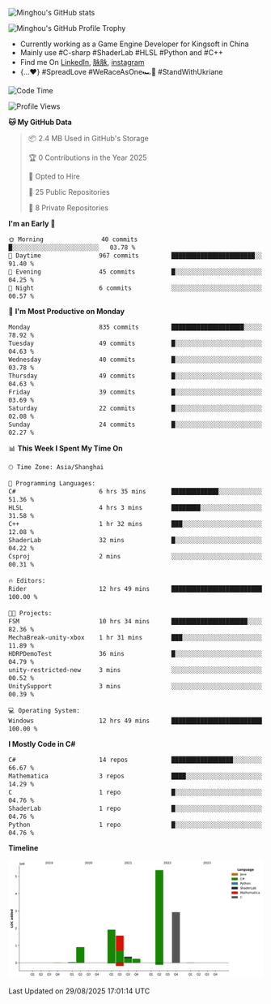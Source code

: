 ![Minghou's GitHub stats](https://github-readme-stats.vercel.app/api?username=Minghou-Lei&include_all_commits=true&show_icons=true&theme=radical)

![Minghou's GitHub Profile Trophy](https://github-profile-trophy.vercel.app/?username=Minghou-Lei&theme=onedark)

- Currently working as a Game Engine Developer for Kingsoft in China
- Mainly use #C-sharp #ShaderLab #HLSL #Python and #C++
- Find me On [LinkedIn](https://www.linkedin.com/in/%E6%98%8E%E7%9A%93-%E6%9D%8E-597356105/), [脉脉](https://maimai.cn/contact/share/card?u=kgmsdwiqpe9a&_share_channel=copy_link), [instagram](https://www.instagram.com/mistletoer76/)
- {...♥️} #SpreadLove #WeRaceAsOne🏎🌈 #StandWithUkriane

<!-- ![Minghou's GitHub stats](https://github-readme-stats.vercel.app/api/top-langs/?username=Minghou-lei&layout=compact&theme=radical) -->

<!--START_SECTION:waka-->
![Code Time](http://img.shields.io/badge/Code%20Time-930%20hrs%2028%20mins-blue)

![Profile Views](http://img.shields.io/badge/Profile%20Views-0-blue)

**🐱 My GitHub Data** 

> 📦 2.4 MB Used in GitHub's Storage 
 > 
> 🏆 0 Contributions in the Year 2025
 > 
> 💼 Opted to Hire
 > 
> 📜 25 Public Repositories 
 > 
> 🔑 8 Private Repositories 
 > 
**I'm an Early 🐤** 

```text
🌞 Morning                40 commits          █░░░░░░░░░░░░░░░░░░░░░░░░   03.78 % 
🌆 Daytime                967 commits         ███████████████████████░░   91.40 % 
🌃 Evening                45 commits          █░░░░░░░░░░░░░░░░░░░░░░░░   04.25 % 
🌙 Night                  6 commits           ░░░░░░░░░░░░░░░░░░░░░░░░░   00.57 % 
```
📅 **I'm Most Productive on Monday** 

```text
Monday                   835 commits         ████████████████████░░░░░   78.92 % 
Tuesday                  49 commits          █░░░░░░░░░░░░░░░░░░░░░░░░   04.63 % 
Wednesday                40 commits          █░░░░░░░░░░░░░░░░░░░░░░░░   03.78 % 
Thursday                 49 commits          █░░░░░░░░░░░░░░░░░░░░░░░░   04.63 % 
Friday                   39 commits          █░░░░░░░░░░░░░░░░░░░░░░░░   03.69 % 
Saturday                 22 commits          █░░░░░░░░░░░░░░░░░░░░░░░░   02.08 % 
Sunday                   24 commits          █░░░░░░░░░░░░░░░░░░░░░░░░   02.27 % 
```


📊 **This Week I Spent My Time On** 

```text
🕑︎ Time Zone: Asia/Shanghai

💬 Programming Languages: 
C#                       6 hrs 35 mins       █████████████░░░░░░░░░░░░   51.36 % 
HLSL                     4 hrs 3 mins        ████████░░░░░░░░░░░░░░░░░   31.58 % 
C++                      1 hr 32 mins        ███░░░░░░░░░░░░░░░░░░░░░░   12.08 % 
ShaderLab                32 mins             █░░░░░░░░░░░░░░░░░░░░░░░░   04.22 % 
Csproj                   2 mins              ░░░░░░░░░░░░░░░░░░░░░░░░░   00.31 % 

🔥 Editors: 
Rider                    12 hrs 49 mins      █████████████████████████   100.00 % 

🐱‍💻 Projects: 
FSM                      10 hrs 34 mins      █████████████████████░░░░   82.36 % 
MechaBreak-unity-xbox    1 hr 31 mins        ███░░░░░░░░░░░░░░░░░░░░░░   11.89 % 
HDRPDemoTest             36 mins             █░░░░░░░░░░░░░░░░░░░░░░░░   04.79 % 
unity-restricted-new     3 mins              ░░░░░░░░░░░░░░░░░░░░░░░░░   00.52 % 
UnitySupport             3 mins              ░░░░░░░░░░░░░░░░░░░░░░░░░   00.39 % 

💻 Operating System: 
Windows                  12 hrs 49 mins      █████████████████████████   100.00 % 
```

**I Mostly Code in C#** 

```text
C#                       14 repos            █████████████████░░░░░░░░   66.67 % 
Mathematica              3 repos             ████░░░░░░░░░░░░░░░░░░░░░   14.29 % 
C                        1 repo              █░░░░░░░░░░░░░░░░░░░░░░░░   04.76 % 
ShaderLab                1 repo              █░░░░░░░░░░░░░░░░░░░░░░░░   04.76 % 
Python                   1 repo              █░░░░░░░░░░░░░░░░░░░░░░░░   04.76 % 
```



**Timeline**

![Lines of Code chart](https://raw.githubusercontent.com/Minghou-Lei/Minghou-Lei/main/assets/bar_graph.png)


 Last Updated on 29/08/2025 17:01:14 UTC
<!--END_SECTION:waka-->

